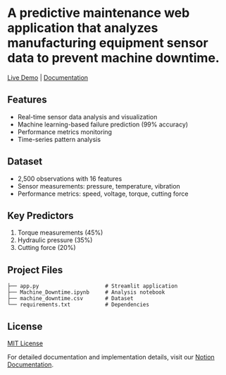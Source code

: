 # A predictive maintenance web application that analyzes manufacturing equipment sensor data to prevent machine downtime.

[Live Demo](https://machinedowntimeapp-adtcbtmrethr5hkvejjc4v.streamlit.app/) | [Documentation](https://rezo0o.notion.site/Predicting-Industrial-Machine-Downtime-165ef65955e88155b816e08dfdb05faf)

## Features

- Real-time sensor data analysis and visualization
- Machine learning-based failure prediction (99% accuracy)
- Performance metrics monitoring
- Time-series pattern analysis

## Dataset

- 2,500 observations with 16 features
- Sensor measurements: pressure, temperature, vibration
- Performance metrics: speed, voltage, torque, cutting force

## Key Predictors
1. Torque measurements (45%)
2. Hydraulic pressure (35%)
3. Cutting force (20%)

## Project Files
```
├── app.py                     # Streamlit application
├── Machine_Downtime.ipynb     # Analysis notebook
├── machine_downtime.csv       # Dataset
└── requirements.txt           # Dependencies
```

## License

[MIT License](LICENSE)

For detailed documentation and implementation details, visit our [Notion Documentation](https://rezo0o.notion.site/Predicting-Industrial-Machine-Downtime-165ef65955e88155b816e08dfdb05faf).
